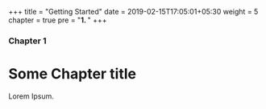 +++
title = "Getting Started"
date = 2019-02-15T17:05:01+05:30
weight = 5
chapter = true
pre = "<b>1. </b>"
+++

### Chapter 1

# Some Chapter title

Lorem Ipsum.